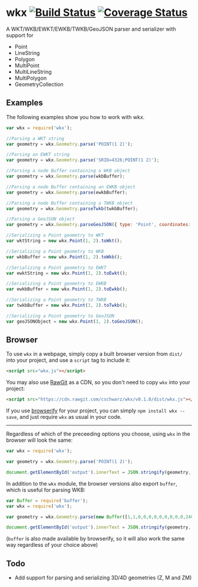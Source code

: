 wkx [![Build Status](https://travis-ci.org/cschwarz/wkx.svg?branch=master)](https://travis-ci.org/cschwarz/wkx) [![Coverage Status](https://coveralls.io/repos/cschwarz/wkx/badge.svg?branch=master)](https://coveralls.io/r/cschwarz/wkx?branch=master)
========

A WKT/WKB/EWKT/EWKB/TWKB/GeoJSON parser and serializer with support for

- Point
- LineString
- Polygon
- MultiPoint
- MultiLineString
- MultiPolygon
- GeometryCollection

Examples
--------

The following examples show you how to work with wkx.

```javascript
var wkx = require('wkx');

//Parsing a WKT string
var geometry = wkx.Geometry.parse('POINT(1 2)');

//Parsing an EWKT string
var geometry = wkx.Geometry.parse('SRID=4326;POINT(1 2)');

//Parsing a node Buffer containing a WKB object
var geometry = wkx.Geometry.parse(wkbBuffer);

//Parsing a node Buffer containing an EWKB object
var geometry = wkx.Geometry.parse(ewkbBuffer);

//Parsing a node Buffer containing a TWKB object
var geometry = wkx.Geometry.parseTwkb(twkbBuffer);

//Parsing a GeoJSON object
var geometry = wkx.Geometry.parseGeoJSON({ type: 'Point', coordinates: [1, 2] });

//Serializing a Point geometry to WKT
var wktString = new wkx.Point(1, 2).toWkt();

//Serializing a Point geometry to WKB
var wkbBuffer = new wkx.Point(1, 2).toWkb();

//Serializing a Point geometry to EWKT
var ewktString = new wkx.Point(1, 2).toEwkt();

//Serializing a Point geometry to EWKB
var ewkbBuffer = new wkx.Point(1, 2).toEwkb();

//Serializing a Point geometry to TWKB
var twkbBuffer = new wkx.Point(1, 2).toTwkb();

//Serializing a Point geometry to GeoJSON
var geoJSONObject = new wkx.Point(1, 2).toGeoJSON();
```

Browser
-------

To use `wkx` in a webpage, simply copy a built browser version from `dist/` into your project, and use a `script` tag
to include it:
```html
<script src="wkx.js"></script>
```

You may also use [RawGit][] as a CDN, so you don't need to copy `wkx` into your project:
```html
<script src="https://cdn.rawgit.com/cschwarz/wkx/v0.1.0/dist/wkx.js"></script>
```

If you use [browserify][] for your project, you can simply `npm install wkx --save`, and just require `wkx` as usual in
your code.

----

Regardless of which of the preceeding options you choose, using `wkx` in the browser will look the same:
```javascript
var wkx = require('wkx');

var geometry = wkx.Geometry.parse('POINT(1 2)');

document.getElementById('output').innerText = JSON.stringify(geometry, null, '  ');
```

In addition to the `wkx` module, the browser versions also export `buffer`, which is useful for parsing WKB:
```javascript
var Buffer = require('buffer');
var wkx = require('wkx');

var geometry = wkx.Geometry.parse(new Buffer([1,1,0,0,0,0,0,0,0,0,0,240,63,0,0,0,0,0,0,0,64]));

document.getElementById('output').innerText = JSON.stringify(geometry, null, '  ');
```

(`buffer` is also made available by browserify, so it will also work the same way regardless of your choice above)

[RawGit]: http://rawgit.com/
[browserify]: http://browserify.org/

Todo
----

- Add support for parsing and serializing 3D/4D geometries (Z, M and ZM)
